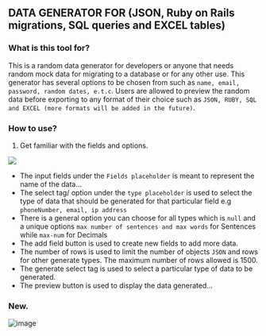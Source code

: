 ## DATA GENERATOR FOR (JSON, Ruby on Rails migrations, SQL queries and EXCEL tables)

### What is this tool for?
This is a random data generator for developers or anyone that needs random mock data for migrating to a database or for any other use. This generator has several options to be chosen from such as `name, email, password, random dates, e.t.c`. Users are allowed to preview the random data before exporting to any format of their choice such as `JSON, RUBY, SQL and EXCEL (more formats will be added in the future)`.

### How to use?

1. Get familiar with the fields and options.
 <img src='https://github.com/kennyegun24/random_data_generator/assets/109461921/eaa3ddf5-664c-45c0-9888-63a0eb769dc4' />

 - The input fields under the `Fields placeholder` is meant to represent the name of the data...
 - The select tag/ option under the `type placeholder` is used to select the type of data that should be generated for that particular field e.g `phoneNumber, email, ip address`
 - There is a general option you can choose for all types which is `null` and a unique options `max number of sentences and max words` for Sentences while `max-num` for Decimals
 - The add field button is used to create new fields to add more data.
 - The number of rows is used to limit the number of objects `JSON` and rows for other generate types. The maximum number of rows allowed is 1500.
 - The generate select tag is used to select a particular type of data to be generated.
 - The preview button is used to display the data generated...

 
 ### New.

   ![image](https://github.com/kennyegun24/random_data_generator/assets/109461921/b98d7c1a-a03e-432a-b8c3-ef6437fbe7e2)
